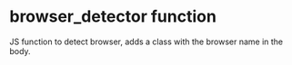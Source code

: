 # browser_detector function
JS function to detect browser, adds a class with the browser name in the body.
